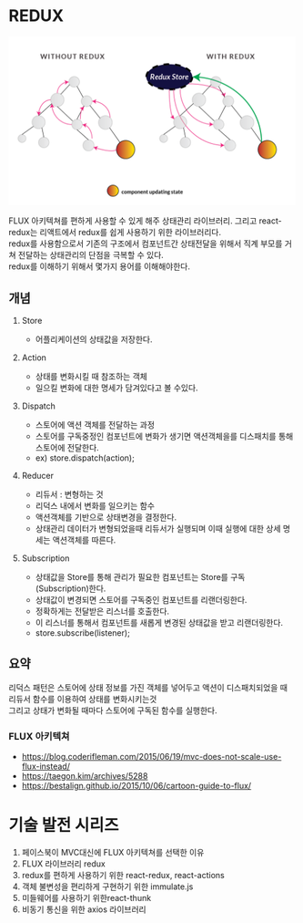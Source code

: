 # REDUX

![](../resource/img/redux.png)

FLUX 아키텍쳐를 편하게 사용할 수 있게 해주 상태관리 라이브러리.
그리고 react-redux는 리액트에서 redux를 쉽게 사용하기 위한 라이브러리다.<br>
redux를 사용함으로서 기존의 구조에서 컴포넌트간 상태전달을 위해서 직계 부모를 거쳐 전달하는 상태관리의 단점을 극복할 수 있다.<br>
redux를 이해하기 위해서 몇가지 용어를 이해해야한다.<br>


## 개념

1. Store
    - 어플리케이션의 상태값을 저장한다.

2. Action
    - 상태를 변화시킬 때 참조하는 객체
    - 일으킬 변화에 대한 명세가 담겨있다고 볼 수있다.

3. Dispatch
    - 스토어에 액션 객체를 전달하는 과정
    - 스토어를 구독중정인 컴포넌트에 변화가 생기면 액션객체을를 디스패치를 통해 스토어에 전달한다.
    - ex) store.dispatch(action);

4. Reducer
    - 리듀서 : 변형하는 것
    - 리덕스 내에서 변화를 일으키는 함수
    - 액션객체를 기반으로 상태변경을 결정한다.
    - 상태관리 데이터가 변형되었을때 리듀서가 실행되며 이때 실행에 대한 상세 명세는 액션객체를 따른다.

5. Subscription
    - 상태값을 Store를 통해 관리가 필요한 컴포넌트는
    Store를 구독(Subscription)한다.
    - 상태값이 변경되면 스토어를 구독중인 컴포넌트를 리랜더링한다.
    - 정확하게는 전달받은 리스너를 호출한다.
    - 이 리스너를 통해서 컴포넌트를 새롭게 변경된 상태값을 받고 리랜더링한다.
    - store.subscribe(listener);

   
## 요약
리덕스 패턴은 스토어에 상태 정보를 가진 객체를 넣어두고 액션이 디스패치되었을 때<br> 리듀서 함수를 이용하여 상태를 변화시키는것<br> 
그리고 상태가 변화될 때마다 스토어에 구독된 함수를 실행한다.<br> 




### FLUX 아키텍쳐

- https://blog.coderifleman.com/2015/06/19/mvc-does-not-scale-use-flux-instead/
- https://taegon.kim/archives/5288
- https://bestalign.github.io/2015/10/06/cartoon-guide-to-flux/


# 기술 발전 시리즈

1. 페이스북이 MVC대신에 FLUX 아키텍쳐를 선택한 이유
2. FLUX 라이브러리 redux
3. redux를 편하게 사용하기 위한 react-redux, react-actions
4. 객체 불변성을 편리하게 구현하기 위한 immulate.js
5. 미들웨어를 사용하기 위한react-thunk
6. 비동기 통신을 위한 axios 라이브러리